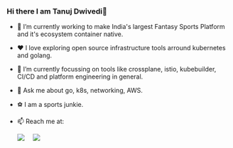### Hi there I am Tanuj Dwivedi👋


- 🔭 I’m currently working to make India's largest Fantasy Sports Platform and it's ecosystem container native.

- ❤️ I love exploring open source infrastructure tools arround kubernetes and golang.

- 🤔 I’m currently focussing on tools like crossplane, istio, kubebuilder, CI/CD and platform engineering in general.

- 💬 Ask me about go, k8s, networking, AWS.

- ⚽ I am a sports junkie.

- 📫 Reach me at:
   
   [![](https://img.shields.io/badge/LinkedIn-0077B5?style=for-the-badge&logo=linkedin&logoColor=white)](https://www.linkedin.com/in/tanuj-dwivedi-32a070132/) &nbsp;&nbsp;&nbsp; [![](https://img.shields.io/badge/Gmail-D14836?style=for-the-badge&logo=gmail&logoColor=white)](mailto:dwiveditanuj41@gmail.com)  
